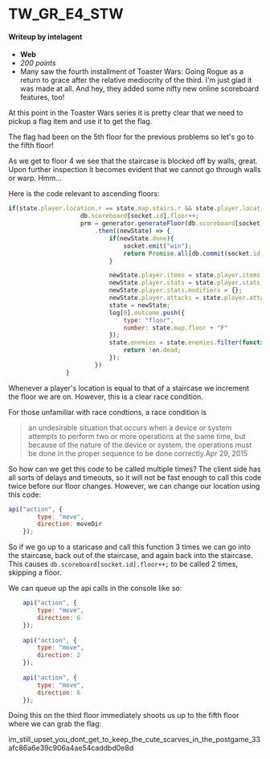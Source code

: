 # TW\_GR\_E4\_STW
#### Writeup by intelagent

* **Web**
* *200 points*
* Many saw the fourth installment of Toaster Wars: Going Rogue as a return to grace after the relative mediocrity of the third. I'm just glad it was made at all. And hey, they added some nifty new online scoreboard features, too!


At this point in the Toaster Wars series it is pretty clear that we need to pickup a flag item and use it to get the flag.

The flag had been on the 5th floor for the previous problems so let's go to the fifth floor! 

As we get to floor 4 we see that the staircase is blocked off by walls, great. Upon further inspection it becomes evident that we cannot go through walls or warp. Hmm... 

Here is the code relevant to ascending floors:

```javascript
if(state.player.location.r == state.map.stairs.r && state.player.location.c == state.map.stairs.c){
					db.scoreboard[socket.id].floor++;
					prm = generator.generateFloor(db.scoreboard[socket.id].floor)
						.then((newState) => {
							if(newState.done){
								socket.emit("win");
								return Promise.all[db.commit(socket.id, {done: true, win: true}), initState];
							}

							newState.player.items = state.player.items;
							newState.player.stats = state.player.stats;
							newState.player.stats.modifiers = {};
							newState.player.attacks = state.player.attacks;
							state = newState;
							log[0].outcome.push({
								type: "floor",
								number: state.map.floor + "F"
							});
							state.enemies = state.enemies.filter(function(en){
								return !en.dead;
							});
						})
				}
```

Whenever a player's location is equal to that of a staircase we increment the floor we are on. However, this is a clear race condition. 

For those unfamiliar with race condtions, a race condition is 
> an undesirable situation that occurs when a device or system attempts to perform two or more operations at the same time, but because of the nature of the device or system, the operations must be done in the proper sequence to be done correctly.Apr 29, 2015


So how can we get this code to be called multiple times? The client side has all sorts of delays and timeouts, so it will not be fast enough to call this code twice before our floor changes. However, we can change our location using this code: 

```javascript
api("action", {
		type: "move",
		direction: moveDir
	});
```

So if we go up to a staricase and call this function 3 times we can go into the staircase, back out of the staircase, and again back into the staircase. This causes `db.scoreboard[socket.id].floor++;` to be called 2 times, skipping a floor. 

We can queue up the api calls in the console like so: 

```javascript
	api("action", {
		type: "move",
		direction: 6
	});
	
	api("action", {
		type: "move",
		direction: 2
	});
	
	api("action", {
		type: "move",
		direction: 6
	});

```

Doing this on the third floor immediately shoots us up to the fifth floor where we can grab the flag:

im_still_upset_you_dont_get_to_keep_the_cute_scarves_in_the_postgame_33afc86a6e39c906a4ae54caddbd0e8d




